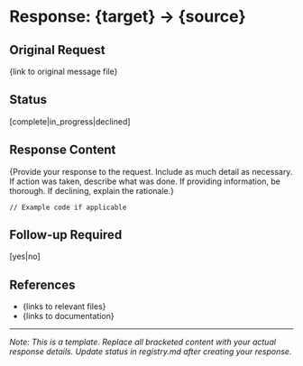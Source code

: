 # Response: {target} → {source}

## Original Request
{link to original message file}

## Status
[complete|in_progress|declined]

## Response Content
{Provide your response to the request. Include as much detail as necessary. 
If action was taken, describe what was done. If providing information, be thorough.
If declining, explain the rationale.}

```
// Example code if applicable
```

## Follow-up Required
[yes|no]

## References
- {links to relevant files}
- {links to documentation}

---

*Note: This is a template. Replace all bracketed content with your actual response details.*
*Update status in registry.md after creating your response.* 